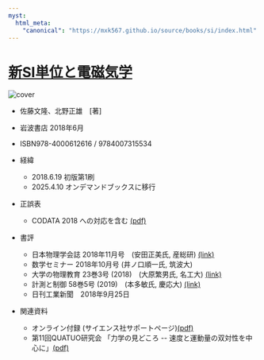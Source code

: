 ```yaml
---
myst:
  html_meta:
    "canonical": "https://mxk567.github.io/source/books/si/index.html"
---
```



# [新SI単位と電磁気学](https://www.iwanami.co.jp/book/b369918.html)
![cover](si-cover.jpg)
* 佐藤文隆、北野正雄　[著]
* 岩波書店 2018年6月
* ISBN978-4000612616 / 9784007315534

* 経緯
  * 2018.6.19 初版第1刷
  * 2025.4.10 オンデマンドブックスに移行
* 正誤表
  * CODATA 2018 への対応を含む [(pdf)](errata-newSI-v2-1.pdf)
* 書評
  * 日本物理学会誌 2018年11月号　(安田正美氏, 産総研) [(link)](https://www.jps.or.jp/books/newbook/rev_2018.php#31)
  * 数学セミナー 2018年10月号 (井ノ口順一氏, 筑波大)
  * 大学の物理教育 23巻3号 (2018)　(大原繁男氏, 名工大) [(link)](https://doi.org/10.11316/peu.24.3_122)
  * 計測と制御 58巻5号 (2019)　(本多敏氏, 慶応大) [(link)](https://doi.org/10.11499/sicejl.58.394)
  * 日刊工業新聞　2018年9月25日



* 関連資料
  * オンライン付録 (サイエンス社サポートページ)[(pdf)](https://www.saiensu.co.jp/book_support/978-4-7819-1624-8/main-app20241218-2.pdf)
  * 第11回QUATUO研究会
  「力学の見どころ -- 速度と運動量の双対性を中心に」[(pdf)](https://www.sceng.kochi-tech.ac.jp/koban/quatuo/lib/exe/fetch.php?media=%E7%AC%AC11%E5%9B%9Equatuo%E7%A0%94%E7%A9%B6%E4%BC%9A:quatuo2024_kitano_dynamics-topics.pdf)  
